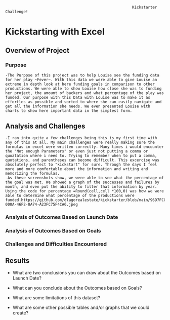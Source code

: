                                                             Kickstarter Challenge!
# Kickstarting with Excel

## Overview of Project

### Purpose
    -The Purpose of this project was to help Louise see the funding data for her play ~Fever~. With this data we were able to give Louise an extreme in depth look at here funding goals in comparison to other productions. We were able to show Louise how close she was to funding her project, the amount of backers and what percentage of the play was funded. Our purpose with this Data with Louise was to make it as effortles as possible and sorted to where she can easily navigate and get all the information she needs. We even presented Louise with charts to show here important data in the simplest form. 

## Analysis and Challenges
    -I ran into quite a few challenges being this is my first time with any of this at all. My main challenges were really making sure the formulas in excel were written correctly. Many times i would encounter the "Not enough Parameters" or even just not putting a comma or quoatation where i need to. Trying to remember when to put a comma, quotations, and parentheses can become difficult. This excercise was absolutely perfect to "kickstart" for sure. Through the days I feel more and more comfortable about the information and writing and memorizing the formulas.
    -As these screenshots show, we were able to see what the percentage of the goal was met. We showed a graph of the successes and failures by month, and even put the ability to filter that information by year. Using the code for percentage =Round(cell,cell *100,0) was how we were able to determine what percentage of the productions were funded.https://github.com/dlagorealestate/kickstarter/blob/main/96D7FC08-000A-46F2-8A74-A23FC75F4CA6.jpeg 

### Analysis of Outcomes Based on Launch Date

### Analysis of Outcomes Based on Goals

### Challenges and Difficulties Encountered

## Results

- What are two conclusions you can draw about the Outcomes based on Launch Date?

- What can you conclude about the Outcomes based on Goals?

- What are some limitations of this dataset?

- What are some other possible tables and/or graphs that we could create?

